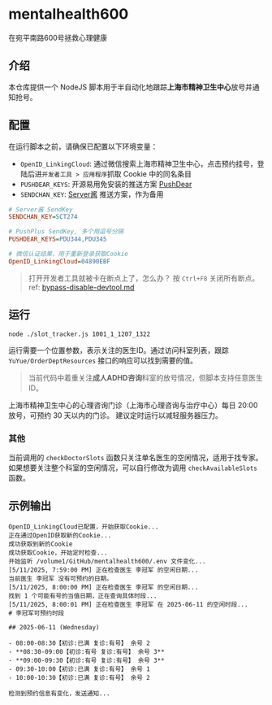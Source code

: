 # mentalhealth600

在宛平南路600号拯救心理健康

## 介绍

本仓库提供一个 NodeJS 脚本用于半自动化地跟踪**上海市精神卫生中心**放号并通知抢号。

## 配置

在运行脚本之前，请确保已配置以下环境变量：

- `OpenID_LinkingCloud`: 通过微信搜索上海市精神卫生中心，点击预约挂号，登陆后进`开发者工具 > 应用程序`抓取 Cookie 中的同名条目
- `PUSHDEAR_KEYS`: 开源易用免安装的推送方案 [PushDear](https://www.pushdeer.com/)
- `SENDCHAN_KEY`: [Server酱](https://sct.ftqq.com/) 推送方案，作为备用

```ini
# Server酱 SendKey
SENDCHAN_KEY=SCT274

# PushPlus SendKey, 多个用逗号分隔
PUSHDEAR_KEYS=PDU344,PDU345

# 微信认证结果，用于重新登录获取Cookie
OpenID_LinkingCloud=04890EBF
```

> 打开开发者工具就被卡在断点上了，怎么办？
> 按 `Ctrl+F8` 关闭所有断点。ref: [bypass-disable-devtool.md](https://gist.github.com/aravindanve/3e13d995fac35e4a07c236b11cc432c7)

## 运行

```shell
node ./slot_tracker.js 1001_1_1207_1322
```

运行需要一个位置参数，表示关注的医生ID。通过访问科室列表，跟踪 `YuYue/OrderDeptResources` 接口的响应可以找到需要的值。

> 当前代码中着重关注**成人ADHD咨询**科室的放号情况，但脚本支持任意医生ID。

上海市精神卫生中心的心理咨询门诊（上海市心理咨询与治疗中心）每日 20:00 放号，可预约 30 天以内的门诊。
建议定时运行以减轻服务器压力。

### 其他

当前调用的 `checkDoctorSlots` 函数只关注单名医生的空闲情况，适用于找专家。
如果想要关注整个科室的空闲情况，可以自行修改为调用 `checkAvailableSlots` 函数。

## 示例输出

```log
OpenID_LinkingCloud已配置，开始获取Cookie...
正在通过OpenID获取新的Cookie...
成功获取到新的Cookie
成功获取Cookie，开始定时检查...
开始监听 /volume1/GitHub/mentalhealth600/.env 文件变化...
[5/11/2025, 7:59:00 PM] 正在检查医生 李冠军 的空闲日期...
当前医生 李冠军 没有可预约的日期。
[5/11/2025, 8:00:00 PM] 正在检查医生 李冠军 的空闲日期...
找到 1 个可能有号的当值日期，正在查询具体时段...
[5/11/2025, 8:00:01 PM] 正在检查医生 李冠军 在 2025-06-11 的空闲时段...
# 李冠军可预约时段

## 2025-06-11 (Wednesday)

- 08:00-08:30【初诊:已满 复诊:有号】 余号 2
- **08:30-09:00【初诊:有号 复诊:有号】 余号 3**
- **09:00-09:30【初诊:有号 复诊:有号】 余号 3**
- 09:30-10:00【初诊:已满 复诊:有号】 余号 1
- 10:00-10:30【初诊:已满 复诊:有号】 余号 2

检测到预约信息有变化，发送通知...
```
